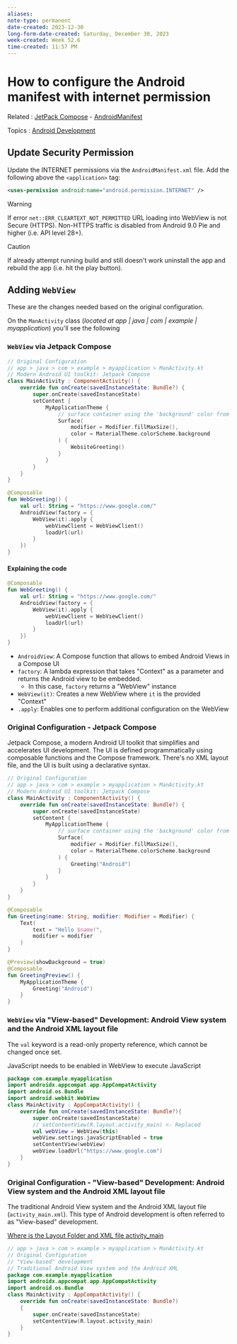 ```yaml
---
aliases:
note-type: permanent
date-created: 2023-12-30
long-form-date-created: Saturday, December 30, 2023
week-created: Week 52.6
time-created: 11:57 PM
---
```


# How to configure the Android manifest with internet permission

Related : [JetPack Compose](JetPack%20Compose) - [AndroidManifest](../3-permanent-notes-🧲/AndroidManifest.xml.md)

Topics : [Android Development](../4-hub-notes-🚉/Android%20Development.md)

## Update Security Permission

Update the INTERNET permissions via the `AndroidManifest.xml` file.
Add the following above the `<application>` tag:

```xml
<uses-permission android:name="android.permission.INTERNET" />
```

> [!warning]
> If error `net::ERR_CLEARTEXT_NOT_PERMITTED` URL loading into WebView is not
> Secure (HTTPS). Non-HTTPS traffic is disabled from Android 9.0 Pie and higher
> (i.e. API level 28+).

> [!caution]
> If already attempt running build and still doesn't work uninstall the app
> and rebuild the app (i.e. hit the play button).

## Adding `WebView`

These are the changes needed based on the original configuration.

On the `ManActivity` class (_located at app | java | com | example | myapplication_)
you'll see the following

### `WebView` via Jetpack Compose

```kotlin
// Original Configuration
// app > java > com > example > myapplication > ManActivity.kt
// Modern Android UI toolkit: Jetpack Compose
class MainActivity : ComponentActivity() {
    override fun onCreate(savedInstanceState: Bundle?) {
        super.onCreate(savedInstanceState)
        setContent {
            MyApplicationTheme {
                // surface container using the 'background' color from the theme
                Surface(
                    modifier = Modifier.fillMaxSize(),
                    color = MaterialTheme.colorScheme.background
                ) {
                    WebsiteGreeting()
                }
            }
        }
    }
}

@Composable
fun WebGreeting() {
    val url: String = "https://www.google.com/"
    AndroidView(factory = {
        WebView(it).apply {
            webViewClient = WebViewClient()
            loadUrl(url)
        }
    })
}
```

#### Explaining the code

```kotlin
@Composable
fun WebGreeting() {
    val url: String = "https://www.google.com/"
    AndroidView(factory = {
        WebView(it).apply {
            webViewClient = WebViewClient()
            loadUrl(url)
        }
    })
}
```

- `AndroidView`: A Compose function that allows to embed Android Views in a
  Compose UI
- `factory`: A lambda expression that takes "Context" as a parameter and
  returns the Android view to be embedded.
  - In this case, `factory` returns a "WebView" instance
- `WebView(it)`: Creates a new WebView where `it` is the provided "Context"
- `.apply`: Enables one to perform additional configuration on the WebView

### Original Configuration - Jetpack Compose

Jetpack Compose, a modern Android UI toolkit that simplifies and accelerates UI development. The UI is defined programmatically using composable functions and
the Compose framework. There's no XML layout file, and the UI is built using a declarative syntax.

```kotlin
// Original Configuration
// app > java > com > example > myapplication > ManActivity.kt
// Modern Android UI toolkit: Jetpack Compose
class MainActivity : ComponentActivity() {
    override fun onCreate(savedInstanceState: Bundle?) {
        super.onCreate(savedInstanceState)
        setContent {
            MyApplicationTheme {
                // surface container using the 'background' color from the theme
                Surface(
                    modifier = Modifier.fillMaxSize(),
                    color = MaterialTheme.colorScheme.background
                ) {
                    Greeting("Android")
                }
            }
        }
    }
}

@Composable
fun Greeting(name: String, modifier: Modifier = Modifier) {
    Text(
        text = "Hello $name!",
        modifier = modifier
    )
}

@Preview(showBackground = true)
@Composable
fun GreetingPreview() {
    MyApplicationTheme {
        Greeting("Android")
    }
}
```

### `WebView` via "View-based" Development: Android View system and the Android XML layout file

The `val` keyword is a read-only property reference, which cannot be changed
once set.

JavaScript needs to be enabled in WebView to execute JavaScript

```kotlin
package com.example.myapplication
import androidx.appcompat.app.AppCompatActivity
import android.os.Bundle
import android.webkit.WebView
class MainActivity : AppCompatActivity() {
    override fun onCreate(savedInstanceState: Bundle?){
        super.onCreate(savedInstanceState)
        // setContentView(R.layout.activity_main) <- Replaced
        val webView = WebView(this)
        webView.settings.javaScriptEnabled = true
        setContentView(webView)
        webView.loadUrl("https://www.google.com")
    }
}
```

### Original Configuration - "View-based" Development: Android View system and the Android XML layout file

The traditional Android View system and the Android XML layout file
(`activity_main.xml`). This type of Android development is often referred to as
"View-based" development.

[Where is the Layout Folder and XML file activity_main](../Book%20Notes%20and%20References%20Library%20📚/How%20to%20Build%20Android%20Apps%20with%20Kotlin/Where%20is%20the%20Layout%20Folder%20and%20XML%20file%20activity_main.md)

```kotlin
// app > java > com > example > myapplication > ManActivity.kt
// Original Configuration
// "View-based" development
// Traditional Android View system and the Android XML
package com.example.myapplication
import androidx.appcompat.app.AppCompatActivity
import android.os.Bundle
class MainActivity : AppCompatActivity() {
    override fun onCreate(savedInstanceState: Bundle?)
    {
        super.onCreate(savedInstanceState)
        setContentView(R.layout.activity_main)
    }
}
```

